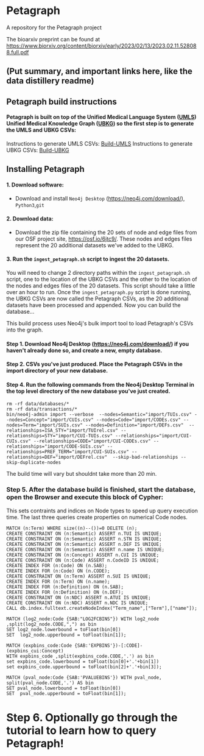 # Petagraph 
A repository for the Petagraph project

The bioarxiv preprint can be found at https://www.biorxiv.org/content/biorxiv/early/2023/02/13/2023.02.11.528088.full.pdf

## (Put summary, and important links here, like the data distillery readme)

## Petagraph build instructions

#### Petagraph is built on top of the Unified Medical Language System ([UMLS](https://www.nlm.nih.gov/research/umls/index.html)) Unified Medical Knowledge Graph ([UBKG](https://github.com/x-atlas-consortia/ubkg-etl)) so the first step is to generate the UMLS and UBKG CSVs:

Instructions to generate UMLS CSVs: [Build-UMLS](https://github.com/x-atlas-consortia/ubkg-etl/tree/main/source_framework)
Instructions to generate UBKG CSVs: [Build-UBKG](https://github.com/x-atlas-consortia/ubkg-etl/tree/main/generation_framework)

## Installing Petagraph
#### 1. Download software: 
- Download and install `Neo4j Desktop` (https://neo4j.com/download/), `Python3`,`git`
#### 2. Download data:
   - Download the zip file containing the 20 sets of node and edge files from our OSF project site, https://osf.io/6jtc9/. These nodes and edges files represent the 20 additional datasets we've added to the UBKG.
      
#### 3. Run the `ingest_petagraph.sh` script to ingest the 20 datasets.
You will need to change 2 directory paths within the `ingest_petagraph.sh` script, one to the location of the UBKG CSVs and the other to the location of the nodes and edges files of the 20 datasets. This script should take a little over an hour to run. Once the `ingest_petagraph.py` script is done running, the UBKG CSVs are now called the Petagraph CSVs, as the 20 additional datasets have been processed and appended. Now you can build the database...
 

This build process uses Neo4j's bulk import tool to load Petagraph's CSVs into the graph.

#### Step 1. Download Neo4j Desktop (https://neo4j.com/download/) if you haven't already done so, and create a new, empty database.
#### Step 2. CSVs you've just produced. Place the Petagraph CSVs in the import directory of your new database.


#### Step 4. Run the following commands from the Neo4j Desktop Terminal in the top level directory of the new database you've just created. 
```
rm -rf data/databases/*
rm -rf data/transactions/*
bin/neo4j-admin import --verbose  --nodes=Semantic="import/TUIs.csv" --nodes=Concept="import/CUIs.csv" --nodes=Code="import/CODEs.csv" --nodes=Term="import/SUIs.csv" --nodes=Definition="import/DEFs.csv"  --relationships=ISA_STY="import/TUIrel.csv" --relationships=STY="import/CUI-TUIs.csv" --relationships="import/CUI-CUIs.csv" --relationships=CODE="import/CUI-CODEs.csv" --relationships="import/CODE-SUIs.csv" --relationships=PREF_TERM="import/CUI-SUIs.csv" --relationships=DEF="import/DEFrel.csv"  --skip-bad-relationships --skip-duplicate-nodes
```

The build time will vary but shouldnt take more than 20 min.

### Step 5. After the database build is finished, start the database, open the Browser and execute this block of Cypher:
This sets contraints and indices on Node types to speed up query execution time. The last three queries create properties on numerical Code nodes.

```cypher
MATCH (n:Term) WHERE size((n)--())=0 DELETE (n);
CREATE CONSTRAINT ON (n:Semantic) ASSERT n.TUI IS UNIQUE;
CREATE CONSTRAINT ON (n:Semantic) ASSERT n.STN IS UNIQUE;
CREATE CONSTRAINT ON (n:Semantic) ASSERT n.DEF IS UNIQUE;
CREATE CONSTRAINT ON (n:Semantic) ASSERT n.name IS UNIQUE;
CREATE CONSTRAINT ON (n:Concept) ASSERT n.CUI IS UNIQUE;
CREATE CONSTRAINT ON (n:Code) ASSERT n.CodeID IS UNIQUE;
CREATE INDEX FOR (n:Code) ON (n.SAB);
CREATE INDEX FOR (n:Code) ON (n.CODE);
CREATE CONSTRAINT ON (n:Term) ASSERT n.SUI IS UNIQUE;
CREATE INDEX FOR (n:Term) ON (n.name);
CREATE INDEX FOR (n:Definition) ON (n.SAB);
CREATE INDEX FOR (n:Definition) ON (n.DEF);
CREATE CONSTRAINT ON (n:NDC) ASSERT n.ATUI IS UNIQUE;
CREATE CONSTRAINT ON (n:NDC) ASSERT n.NDC IS UNIQUE;
CALL db.index.fulltext.createNodeIndex("Term_name",["Term"],["name"]);

MATCH (log2_node:Code {SAB:"LOG2FCBINS"}) WITH log2_node ,split(log2_node.CODE,",") as bin 
SET log2_node.lowerbound = toFloat(bin[0]) 
SET  log2_node.upperbound = toFloat(bin[1]);

MATCH (expbins_code:Code {SAB:'EXPBINS'})-[:CODE]-(expbins_cui:Concept)
WITH expbins_code ,split(expbins_code.CODE,'.') as bin 
set expbins_code.lowerbound = toFloat(bin[0]+'.'+bin[1])
set expbins_code.upperbound = toFloat(bin[2]+'.'+bin[3]);

MATCH (pval_node:Code {SAB:'PVALUEBINS'}) WITH pval_node, split(pval_node.CODE,'.') AS bin
SET pval_node.lowerbound = toFloat(bin[0]) 
SET  pval_node.upperbound = toFloat(bin[1]);
```

# Step 6. Optionally go through the tutorial to learn how to query Petagraph!




